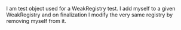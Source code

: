 I am test object used for a WeakRegistry test.
I add myself to a given WeakRegistry and on finalization I modify the very same registry by removing myself from it.